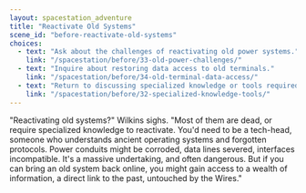 ```yaml
---
layout: spacestation_adventure
title: "Reactivate Old Systems"
scene_id: "before-reactivate-old-systems"
choices:
  - text: "Ask about the challenges of reactivating old power systems."
    link: "/spacestation/before/33-old-power-challenges/"
  - text: "Inquire about restoring data access to old terminals."
    link: "/spacestation/before/34-old-terminal-data-access/"
  - text: "Return to discussing specialized knowledge or tools required."
    link: "/spacestation/before/32-specialized-knowledge-tools/"
---
```


"Reactivating old systems?" Wilkins sighs. "Most of them are dead, or require specialized knowledge to reactivate. You'd need to be a tech-head, someone who understands ancient operating systems and forgotten protocols. Power conduits might be corroded, data lines severed, interfaces incompatible. It's a massive undertaking, and often dangerous. But if you can bring an old system back online, you might gain access to a wealth of information, a direct link to the past, untouched by the Wires."
